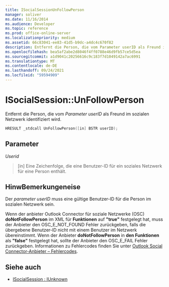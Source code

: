 ```yaml
---
title: ISocialSessionUnFollowPerson
manager: soliver
ms.date: 11/16/2014
ms.audience: Developer
ms.topic: reference
ms.prod: office-online-server
ms.localizationpriority: medium
ms.assetid: 66c83041-ee83-41d5-b9dc-a4dc4c670f82
description: Entfernt die Person, die vom Parameter userID als Freund im sozialen Netzwerk identifiziert wird.
ms.openlocfilehash: bea5af2abe2d8046f4ff0788e46d9fb57ce5d5ea
ms.sourcegitcommit: a1d9041c20256616c9c183f7d1049142a7ac6991
ms.translationtype: MT
ms.contentlocale: de-DE
ms.lasthandoff: 09/24/2021
ms.locfileid: "59594909"
---
```

# <a name="isocialsessionunfollowperson"></a>ISocialSession::UnFollowPerson

Entfernt die Person, die vom  _Parameter userID_ als Freund im sozialen Netzwerk identifiziert wird. 
  
```cpp
HRESULT _stdcall UnFollowPerson([in] BSTR userID);
```

## <a name="parameters"></a>Parameter

_Userid_
  
> [in] Eine Zeichenfolge, die eine Benutzer-ID für ein soziales Netzwerk für eine Person enthält.
    
## <a name="remarks"></a>HinwBemerkungeneise

Der  _parameter userID_ muss eine gültige Benutzer-ID für die Person im sozialen Netzwerk sein. 
  
Wenn der anbieter Outlook Connector für soziale Netzwerke (OSC) **doNotFollowPerson** im XML für **Funktionen** auf **"true"** festgelegt hat, muss der Anbieter den OSC_E_NOT_FOUND Fehler zurückgeben, falls die übergebene Benutzer-ID nicht mit einem Benutzer im Netzwerk übereinstimmt. Wenn der Anbieter **doNotFollowPerson** in **den Funktionen** als **"false"** festgelegt hat, sollte der Anbieter den OSC_E_FAIL Fehler zurückgeben. Informationen zu Fehlercodes finden Sie unter [Outlook Social Connector-Anbieter – Fehlercodes](outlook-social-connector-provider-error-codes.md).
  
## <a name="see-also"></a>Siehe auch

- [ISocialSession : IUnknown](isocialsessioniunknown.md)


